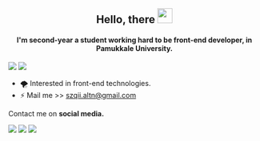 

## <center> Hello, there <img src="https://raw.githubusercontent.com/MartinHeinz/MartinHeinz/master/wave.gif" width="30px">
 
#### <center> I'm second-year a student working hard to be front-end developer, in Pamukkale University.

![](https://komarev.com/ghpvc/?username=Szqii&color=FF00C1)
<a href="https://findmentor.network/peer/sezgi-altan"> <img src="https://img.shields.io/badge/Find%20Mentor-I'm%20a%20Mentee-blue"> </a>





- 🌪️ Interested in front-end technologies.
- ⚡ Mail me >> szqii.altn@gmail.com


Contact me on **social media.**

<a href="https://www.instagram.com/szq_ii"> <img src="https://cdn4.iconfinder.com/data/icons/colorful-guache-social-media-logos-1/155/social-media_instagram-black-32.png"></a> <a href="https://twitter.com/devsezgi"> <img src="https://cdn2.iconfinder.com/data/icons/colorful-guache-social-media-logos-1/155/social-media_twitter-32.png"></a> <a href="https://www.linkedin.com/in/sezgi-altan/"> <img src="https://cdn4.iconfinder.com/data/icons/colorful-guache-social-media-logos-1/159/social-media_linkedin-32.png"></a> 
